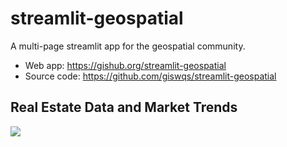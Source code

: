 # streamlit-geospatial

A multi-page streamlit app for the geospatial community.

- Web app: <https://gishub.org/streamlit-geospatial>
- Source code: <https://github.com/giswqs/streamlit-geospatial>

## Real Estate Data and Market Trends

![](https://i.imgur.com/Z3dk6Tr.gif)

